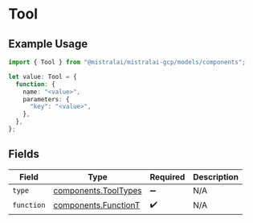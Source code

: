 # Tool

## Example Usage

```typescript
import { Tool } from "@mistralai/mistralai-gcp/models/components";

let value: Tool = {
  function: {
    name: "<value>",
    parameters: {
      "key": "<value>",
    },
  },
};
```

## Fields

| Field                                                        | Type                                                         | Required                                                     | Description                                                  |
| ------------------------------------------------------------ | ------------------------------------------------------------ | ------------------------------------------------------------ | ------------------------------------------------------------ |
| `type`                                                       | [components.ToolTypes](../../models/components/tooltypes.md) | :heavy_minus_sign:                                           | N/A                                                          |
| `function`                                                   | [components.FunctionT](../../models/components/functiont.md) | :heavy_check_mark:                                           | N/A                                                          |